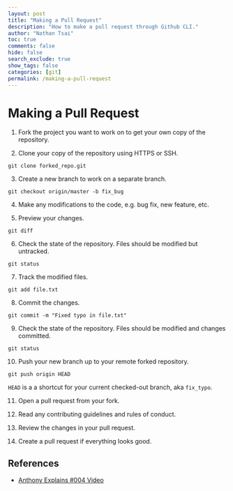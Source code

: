 ```yaml
---
layout: post
title: "Making a Pull Request"
description: "How to make a pull request through Github CLI."
author: "Nathan Tsai"
toc: true
comments: false
hide: false
search_exclude: true
show_tags: false
categories: [git]
permalink: /making-a-pull-request
---
```


# Making a Pull Request

1. Fork the project you want to work on to get your own copy of the repository.

2. Clone your copy of the repository using HTTPS or SSH.

```shell
git clone forked_repo.git
```

3. Create a new branch to work on a separate branch.

```shell
git checkout origin/master -b fix_bug
```

4. Make any modifications to the code, e.g. bug fix, new feature, etc.

5. Preview your changes.

```shell
git diff
```

6. Check the state of the repository. Files should be modified but untracked.

```shell
git status
```

7. Track the modified files.

```shell
git add file.txt
```

8. Commit the changes.

```shell
git commit -m "Fixed typo in file.txt"
```

9. Check the state of the repository. Files should be modified and changes committed.

```shell
git status
```

10. Push your new branch up to your remote forked repository.

```shell
git push origin HEAD
```

`HEAD` is a a shortcut for your current checked-out branch, aka `fix_typo`.

11. Open a pull request from your fork.

12. Read any contributing guidelines and rules of conduct.

13. Review the changes in your pull request.

14. Create a pull request if everything looks good.



## References
* [Anthony Explains #004 Video](https://www.youtube.com/watch?v=cysuuUtbC6E)
